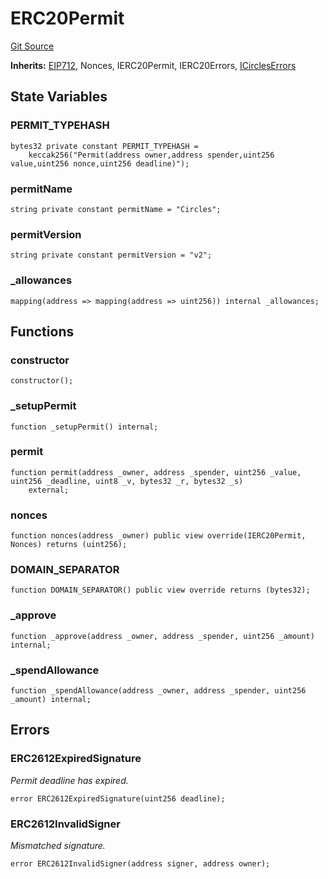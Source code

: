 # ERC20Permit
[Git Source](https://github.com/aboutcircles/circles-contracts-v2/blob/9fbbffb44eda7934ea8adf9354e5f09f6b15b8b2/src/lift/ERC20Permit.sol)

**Inherits:**
[EIP712](/src/lift/EIP712.sol/abstract.EIP712.md), Nonces, IERC20Permit, IERC20Errors, [ICirclesErrors](/src/errors/Errors.sol/interface.ICirclesErrors.md)


## State Variables
### PERMIT_TYPEHASH

```solidity
bytes32 private constant PERMIT_TYPEHASH =
    keccak256("Permit(address owner,address spender,uint256 value,uint256 nonce,uint256 deadline)");
```


### permitName

```solidity
string private constant permitName = "Circles";
```


### permitVersion

```solidity
string private constant permitVersion = "v2";
```


### _allowances

```solidity
mapping(address => mapping(address => uint256)) internal _allowances;
```


## Functions
### constructor


```solidity
constructor();
```

### _setupPermit


```solidity
function _setupPermit() internal;
```

### permit


```solidity
function permit(address _owner, address _spender, uint256 _value, uint256 _deadline, uint8 _v, bytes32 _r, bytes32 _s)
    external;
```

### nonces


```solidity
function nonces(address _owner) public view override(IERC20Permit, Nonces) returns (uint256);
```

### DOMAIN_SEPARATOR


```solidity
function DOMAIN_SEPARATOR() public view override returns (bytes32);
```

### _approve


```solidity
function _approve(address _owner, address _spender, uint256 _amount) internal;
```

### _spendAllowance


```solidity
function _spendAllowance(address _owner, address _spender, uint256 _amount) internal;
```

## Errors
### ERC2612ExpiredSignature
*Permit deadline has expired.*


```solidity
error ERC2612ExpiredSignature(uint256 deadline);
```

### ERC2612InvalidSigner
*Mismatched signature.*


```solidity
error ERC2612InvalidSigner(address signer, address owner);
```

